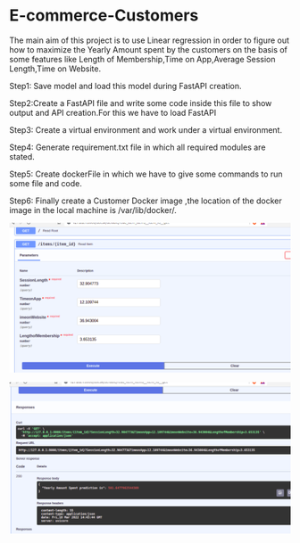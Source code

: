 # E-commerce-Customers
The main aim of this project is to use Linear regression in order to figure out how to maximize the Yearly Amount spent by the customers on the basis of some features like Length of Membership,Time on App,Average Session Length,Time on Website.


Step1: Save model and load this model during FastAPI creation.

Step2:Create a FastAPI file and write some code inside this file to show output and API creation.For this we have to load FastAPI 

Step3: Create a virtual environment and work under a virtual environment.

Step4: Generate requirement.txt file in which all required modules are stated.

Step5: Create dockerFile in which we have to give some commands to run some file and code.

Step6: Finally create a Customer Docker image ,the location of the docker image in the local machine is /var/lib/docker/.



![](https://raw.githubusercontent.com/TapendraBaduwal/E-Commerce-Customers/master/API4.png)


![](https://raw.githubusercontent.com/TapendraBaduwal/E-Commerce-Customers/master/API5.png)

